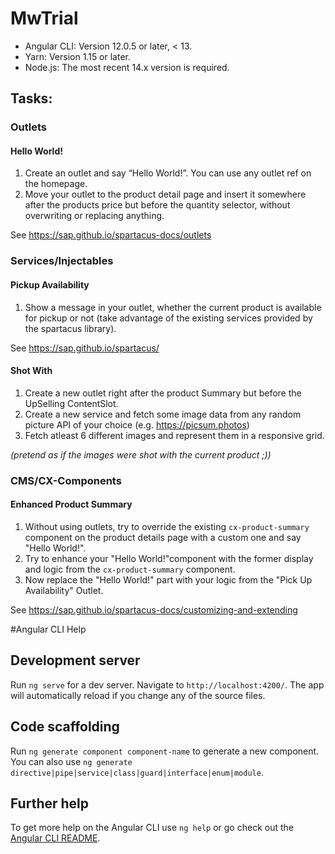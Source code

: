 # MwTrial

- Angular CLI: Version 12.0.5 or later, < 13.
- Yarn: Version 1.15 or later.
- Node.js: The most recent 14.x version is required. 

## Tasks:

### Outlets 
#### Hello World!
1. Create an outlet and say “Hello World!”. You can use any outlet ref on the homepage.
2. Move your outlet to the product detail page and insert it somewhere after the products price but before the quantity selector, without overwriting or replacing anything.

See https://sap.github.io/spartacus-docs/outlets

### Services/Injectables
#### Pickup Availability
1. Show a message in your outlet, whether the current product is available for pickup or not (take advantage of the existing services provided by the spartacus library).

See https://sap.github.io/spartacus/

#### Shot With
1. Create a new outlet right after the product Summary but before the UpSelling ContentSlot.
2. Create a new service and fetch some image data from any random picture API of your choice (e.g.  https://picsum.photos)
3. Fetch atleast 6 different images and represent them in a responsive grid.

*(pretend as if the images were shot with the current product ;))*

### CMS/CX-Components
#### Enhanced Product Summary
1. Without using outlets, try to override the existing `cx-product-summary` component on the product details page with a custom one and say "Hello World!".
2. Try to enhance your "Hello World!"component with the former display and logic from the `cx-product-summary` component.
3. Now replace the "Hello World!" part with your logic from the "Pick Up Availability" Outlet.

See https://sap.github.io/spartacus-docs/customizing-and-extending

#Angular CLI Help
## Development server
Run `ng serve` for a dev server. Navigate to `http://localhost:4200/`. The app will automatically reload if you change any of the source files.

## Code scaffolding
Run `ng generate component component-name` to generate a new component. You can also use `ng generate directive|pipe|service|class|guard|interface|enum|module`.

## Further help
To get more help on the Angular CLI use `ng help` or go check out the [Angular CLI README](https://github.com/angular/angular-cli/blob/master/README.md).

